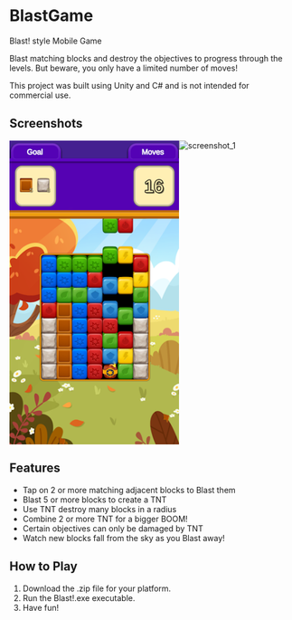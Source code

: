 # BlastGame
Blast! style Mobile Game

Blast matching blocks and destroy the objectives to progress through the levels. But beware, you only have a limited number of moves!

This project was built using Unity and C# and is not intended for commercial use.

## Screenshots
<div style="display:flex;">
  <img width="300" alt="screenshot_1" src="Images/BlastSC2.png">
  <img width="304" alt="screenshot_1" src="Images/Blast.gif">
</div>

## Features

- Tap on 2 or more matching adjacent blocks to Blast them
- Blast 5 or more blocks to create a TNT
- Use TNT destroy many blocks in a radius
- Combine 2 or more TNT for a bigger BOOM!
- Certain objectives can only be damaged by TNT
- Watch new blocks fall from the sky as you Blast away!


## How to Play

1. Download the .zip file for your platform.
2. Run the Blast!.exe executable.
3. Have fun!
